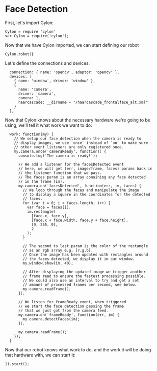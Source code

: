 # Face Detection

First, let's import Cylon:

    Cylon = require 'cylon'
    var Cylon = require('cylon');

Now that we have Cylon imported, we can start defining our robot

    Cylon.robot({

Let's define the connections and devices:

      connection: { name: 'opencv', adaptor: 'opencv' },
      devices: [
        { name: 'window', driver: 'window' },
        {
          name: 'camera',
          driver: 'camera',
          camera: 1,
          haarcascade: __dirname + "/haarcascade_frontalface_alt.xml"
        }
      ],

Now that Cylon knows about the necessary hardware we're going to be using, we'll
tell it what work we want to do:

      work: function(my) {
        // We setup our face detection when the camera is ready to
        // display images, we use `once` instead of `on` to make sure
        // other event listeners are only registered once.
        my.camera.once('cameraReady', function() {
          console.log('The camera is ready!');

          // We add a listener for the facesDetected event
          // here, we will get (err, image/frame, faces) params back in
          // the listener function that we pass.
          // The faces param is an array conaining any face detected
          // in the frame (im).
          my.camera.on('facesDetected', function(err, im, faces) {
            // We loop through the faces and manipulate the image
            // to display a square in the coordinates for the detected
            // faces.
            for (var i = 0; i < faces.length; i++) {
              var face = faces[i];
              im.rectangle(
                [face.x, face.y],
                [face.x + face.width, face.y + face.height],
                [0, 255, 0],
                2
              );
            }

            // The second to last param is the color of the rectangle
            // as an rgb array e.g. [r,g,b].
            // Once the image has been updated with rectangles around
            // the faces detected, we display it in our window.
            my.window.show(im, 40);

            // After displaying the updated image we trigger another
            // frame read to ensure the fastest processing possible.
            // We could also use an interval to try and get a set
            // amount of processed frames per second, see below.
            my.camera.readFrame();
          });

          // We listen for frameReady event, when triggered
          // we start the face detection passing the frame
          // that we just got from the camera feed.
          my.camera.on('frameReady', function(err, im) {
            my.camera.detectFaces(im);
          });

          my.camera.readFrame();
        });
      }

Now that our robot knows what work to do, and the work it will be doing that
hardware with, we can start it:

    }).start();
